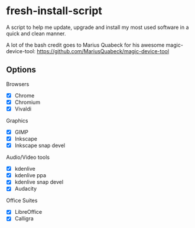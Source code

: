 # fresh-install-script
A script to help me update, upgrade and install my most used software in a quick and clean manner.

A lot of the bash credit goes to Marius Quabeck for his awesome magic-device-tool: https://github.com/MariusQuabeck/magic-device-tool

Options
-------
Browsers
- [x] Chrome
- [x] Chromium
- [x] Vivaldi

Graphics
- [x] GIMP
- [x] Inkscape
- [x] Inkscape snap devel

Audio/Video tools
- [x] kdenlive
- [x] kdenlive ppa
- [x] kdenlive snap devel
- [x] Audacity

Office Suites
- [x] LibreOffice
- [x] Calligra
